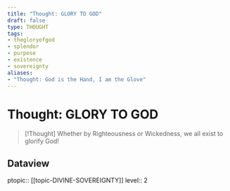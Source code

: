 ```yaml
---
title: "Thought: GLORY TO GOD"
draft: false
type: THOUGHT
tags:
- thegloryofgod
- splendor
- purpose
- existence
- sovereignty
aliases:
- "Thought: God is the Hand, I am the Glove"
---
```

# Thought: GLORY TO GOD
> [!Thought]
> Whether by Righteousness or Wickedness, we all exist to glorify God!

## Dataview
ptopic:: [[topic-DIVINE-SOVEREIGNTY]]
level:: 2
